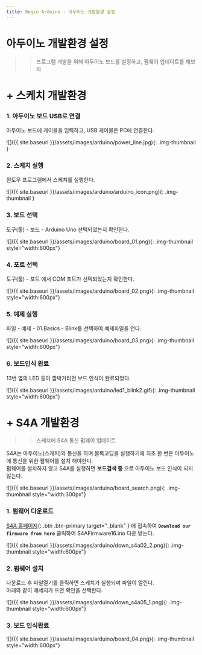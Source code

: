 ```yaml
---
title: Begin Arduino - 아두이노 개발환경 설정
---
```


# 아두이노 개발환경 설정   

>> 프로그램 개발을 위해 아두이노 보드를 설정하고, 펌웨어 업데이트를 해보자

# + 스케치 개발환경    

### 1. 아두이노 보드 USB로 연결

아두이노 보드에 케이블을 입력하고, USB 케이블은 PC에 연결한다.

![]({{ site.baseurl }}/assets/images/arduino/power_line.jpg){: .img-thumbnail }
### 2. 스케치 실행    
윈도우 프로그램에서 스케치를 실행한다.    

![]({{ site.baseurl }}/assets/images/arduino/arduino_icon.png){: .img-thumbnail }

### 3. 보드 선택    
도구(툴) - 보드 - Arduino Uno 선택되었는지 확인한다.   

![]({{ site.baseurl }}/assets/images/arduino/board_01.png){: .img-thumbnail style="width:600px"}

### 4. 포트 선택   
도구(툴) - 포트 에서 COM 포트가 선택되었는지 확인한다.    

![]({{ site.baseurl }}/assets/images/arduino/board_02.png){: .img-thumbnail style="width:600px"}   

### 5. 예제 실행
파일 - 예제 - 01.Basics - Blink를 선택하여 예제파일을 연다.

![]({{ site.baseurl }}/assets/images/arduino/board_03.png){: .img-thumbnail style="width:600px"}   

### 6. 보드인식 완료
13번 옆의 LED 등이 깜박거리면 보드 인식이 완료되었다.

![]({{ site.baseurl }}/assets/images/arduino/led1_blink2.gif){: .img-thumbnail style="width:600px"}   

# + S4A 개발환경
>> 스케치에 S4A 통신 펌웨어 업데이트

S4A는 아두이노(스케치)와 통신을 하며 블록코딩을 실행하기에 최초 한 번은 아두이노에 통신을 위한 펌웨어를 설치 해야한다.    
펌웨어를 설치하지 않고 S4A를 실행하면 **보드검색 중** 으로 아두이노 보드 인식이 되지 않는다.    

![]({{ site.baseurl }}/assets/images/arduino/board_search.png){: .img-thumbnail style="width:300px"}

### 1. 펌웨어 다운로드

[S4A 홈페이지](http://s4a.cat/){: .btn .btn-primary target="_blank" } 에 접속하여 
**`Download our firmware from here`** 클릭하여 S4AFirmware16.ino 다운 받는다.    

![]({{ site.baseurl }}/assets/images/arduino/down_s4a02_2.png){: .img-thumbnail style="width:600px"}

### 2. 펌웨어 설치
다운로드 후 파일열기를 클릭하면 스케치가 실행되며 파일이 열린다.    
아래와 같이 메세지가 뜨면 확인을 선택한다.    

![]({{ site.baseurl }}/assets/images/arduino/down_s4a05_1.png){: .img-thumbnail style="width:600px"}

### 3. 보드 인식완료
![]({{ site.baseurl }}/assets/images/arduino/board_04.png){: .img-thumbnail style="width:600px"}

